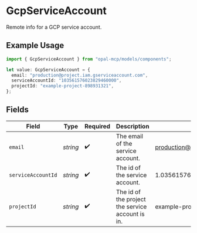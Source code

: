 # GcpServiceAccount

Remote info for a GCP service account.

## Example Usage

```typescript
import { GcpServiceAccount } from "opal-mcp/models/components";

let value: GcpServiceAccount = {
  email: "production@project.iam.gserviceaccount.com",
  serviceAccountId: "103561576023829460000",
  projectId: "example-project-898931321",
};
```

## Fields

| Field                                            | Type                                             | Required                                         | Description                                      | Example                                          |
| ------------------------------------------------ | ------------------------------------------------ | ------------------------------------------------ | ------------------------------------------------ | ------------------------------------------------ |
| `email`                                          | *string*                                         | :heavy_check_mark:                               | The email of the service account.                | production@project.iam.gserviceaccount.com       |
| `serviceAccountId`                               | *string*                                         | :heavy_check_mark:                               | The id of the service account.                   | 1.0356157602382946e+20                           |
| `projectId`                                      | *string*                                         | :heavy_check_mark:                               | The id of the project the service account is in. | example-project-898931321                        |